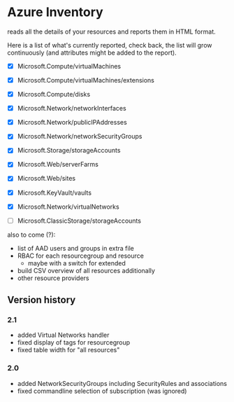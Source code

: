 # Azure Inventory

reads all the details of your resources and reports them in HTML format.

Here is a list of what's currently reported, check back, the list will grow continuously (and attributes might be added to the report).

- [x] Microsoft.Compute/virtualMachines
- [x] Microsoft.Compute/virtualMachines/extensions
- [x] Microsoft.Compute/disks
- [x] Microsoft.Network/networkInterfaces
- [x] Microsoft.Network/publicIPAddresses
- [x] Microsoft.Network/networkSecurityGroups
- [x] Microsoft.Storage/storageAccounts
- [x] Microsoft\.Web/serverFarms
- [x] Microsoft\.Web/sites
- [x] Microsoft.KeyVault/vaults
- [x] Microsoft.Network/virtualNetworks
- [ ] Microsoft.ClassicStorage/storageAccounts


also to come (?):
- list of AAD users and groups in extra file
- RBAC for each resourcegroup and resource
  - maybe with a switch for extended
- build CSV overview of all resources additionally
- other resource providers

## Version history

### 2.1

- added Virtual Networks handler
- fixed display of tags for resourcegroup
- fixed table width for "all resources"

### 2.0

- added NetworkSecurityGroups including SecurityRules and associations
- fixed commandline selection of subscription (was ignored)